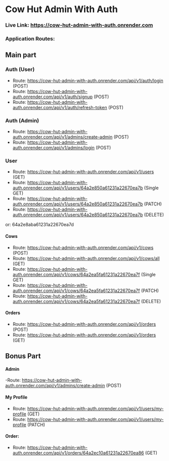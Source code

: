 # Cow Hut Admin With Auth

### Live Link: https://cow-hut-admin-with-auth.onrender.com

### Application Routes:

## Main part

### Auth (User)

- Route: https://cow-hut-admin-with-auth.onrender.com/api/v1/auth/login (POST)
- Route: https://cow-hut-admin-with-auth.onrender.com/api/v1/auth/signup (POST)
- Route: https://cow-hut-admin-with-auth.onrender.com/api/v1/auth/refresh-token (POST)

### Auth (Admin)

- Route: https://cow-hut-admin-with-auth.onrender.com/api/v1/admins/create-admin (POST)
- Route: https://cow-hut-admin-with-auth.onrender.com/api/v1/admins/login (POST)

### User

- Route: https://cow-hut-admin-with-auth.onrender.com/api/v1/users (GET)
- Route: https://cow-hut-admin-with-auth.onrender.com/api/v1/users/64a2e850a61231a22670ea7b (Single GET)
- Route: https://cow-hut-admin-with-auth.onrender.com/api/v1/users/64a2e850a61231a22670ea7b (PATCH)
- Route: https://cow-hut-admin-with-auth.onrender.com/api/v1/users/64a2e850a61231a22670ea7b (DELETE)

or: 64a2e8aba61231a22670ea7d

#### Cows

- Route: https://cow-hut-admin-with-auth.onrender.com/api/v1/cows (POST)
- Route: https://cow-hut-admin-with-auth.onrender.com/api/v1/cows/all (GET)
- Route: https://cow-hut-admin-with-auth.onrender.com/api/v1/cows/64a2ea5fa61231a22670ea7f (Single GET)
- Route: https://cow-hut-admin-with-auth.onrender.com/api/v1/cows/64a2ea5fa61231a22670ea7f (PATCH)
- Route: https://cow-hut-admin-with-auth.onrender.com/api/v1/cows/64a2ea5fa61231a22670ea7f (DELETE)

#### Orders

- Route: https://cow-hut-admin-with-auth.onrender.com/api/v1/orders (POST)
- Route: https://cow-hut-admin-with-auth.onrender.com/api/v1/orders (GET)

## Bonus Part

#### Admin

-Route: https://cow-hut-admin-with-auth.onrender.com/api/v1/admins/create-admin (POST)

#### My Profile

- Route: https://cow-hut-admin-with-auth.onrender.com/api/v1/users/my-profile (GET)
- Route: https://cow-hut-admin-with-auth.onrender.com/api/v1/users/my-profile (PATCH)

#### Order:

- Route: https://cow-hut-admin-with-auth.onrender.com/api/v1/orders/64a2ec10a61231a22670ea86 (GET)
